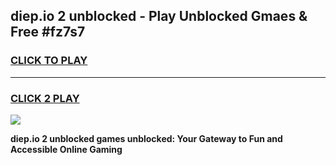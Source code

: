 
## diep.io 2 unblocked - Play Unblocked Gmaes & Free #fz7s7
<h3>
<a href="https://news.freeplayer.one?title=diep.io_2_unblocked&ref=24F">CLICK TO PLAY</a></h3>
<hr>

<h3>
<a href="https://news.freeplayer.one?title=diep.io_2_unblocked&ref=24F">CLICK 2 PLAY</a>
  
</h3>

<a href="https://news.freeplayer.one?title=diep.io_2_unblocked&ref=24F/"><img src="https://clearcache.store/games.png"></a>


**diep.io 2 unblocked games unblocked: Your Gateway to Fun and Accessible Online Gaming**
